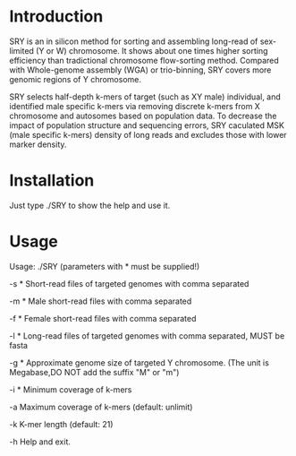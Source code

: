 # Introduction
SRY is an in silicon method for sorting and assembling long-read of sex-limited (Y or W) chromosome. It shows about one times higher
sorting efficiency than tradictional chromosome flow-sorting method. Compared with Whole-genome assembly (WGA) or trio-binning, SRY
covers more genomic regions  of Y chromosome.

SRY selects half-depth k-mers of target (such as XY male) individual, and identified male specific k-mers via removing discrete k-mers from X chromosome and autosomes based on population data. To decrease the impact of population structure and sequencing errors, SRY caculated MSK (male specific k-mers) density of long reads and excludes those with lower marker density.

# Installation
Just type ./SRY to show the help and use it.

# Usage

Usage: ./SRY (parameters with * must be supplied!)

-s <string>*      Short-read files of targeted genomes with comma separated
  
-m <string>*      Male short-read files with comma separated
  
-f <string>*       Female short-read files with comma separated
  
-l <string>*       Long-read files of targeted genomes with comma separated, MUST be fasta
  
-g <number>*       Approximate genome size of targeted Y chromosome. (The unit is Megabase,DO NOT add the suffix "M" or "m")
  
-i <int>*          Minimum coverage of k-mers
  
-a <int>           Maximum coverage of k-mers (default: unlimit)
  
-k <int>           K-mer length (default: 21)
  
-h                 Help and exit.
